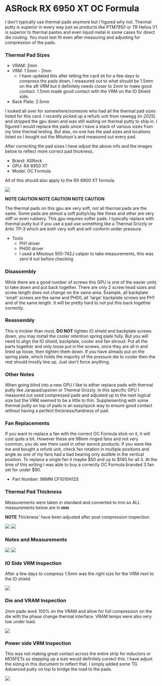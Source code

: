 # ASRock RX 6950 XT OC Formula

I don't typically use thermal pads anymore but I figured why not. Thermal putty is superior in every way just as products like PTM7950 or TR Helios V1 is superior to thermal pastes and even liquid metal in some cases for direct die cooling. You must test fit even after measuring and adjusting for compression of the pads.

### Thermal Pad Sizes

- VRAM: 2mm
- VRM: 1.5mm - 2mm
    - I have updated this after letting the card sit for a few days to compress the pads down, I measured out to what should be 1.5mm on the aft VRM but it definitely needs closer to 2mm to make good contact. 1.5mm made good contact with the VRM on the IO Shield side.
- Back Plate: 2.5mm

I looked all over for somewhere/someone who had all the thermal pad sizes listed for this card. I recently picked up a refurb unit from newegg (in 2025) and stripped the gpu down and was still waiting on thermal putty to ship in. I figured I would replace the pads since I have a stack of various sizes from my time thermal testing. But alas, no one has the pad sizes and locations listed so I bought out the Mitutoyo's and measured out every pad.

After correcting the pad sizes I have adjust the above info and the images below to reflect more correct pad thickness.

- Brand: ASRock
- GPU: RX 6950 XT
- Model: OC Formula

All of this should also apply to the RX 6900 XT formula. 

<img src="img\gpu.jpg">

**NOTE CAUTION NOTE CAUTION NOTE CAUTION**

The thermal pads on this gpu are very soft, not all thermal pads are the same. Some pads are almost a soft putty/clay like these and other are very stiff or even rubbery. This gpu requires softer pads. I typically replace with thermal putty but if you use a pad use something like a Thermal Grizzly or Artic TP-3 which are both very soft and will conform under pressure.

- Tools
    - PH1 driver
    - PH00 driver
    - I used a Mitutoyo 505-742J caliper to take measurements, this was zero'd out before checking

### Disassembly

While there are a good number of screws this GPU is one of the easier units to take down and put back together. There are only 2 screw head sizes and screw length does not change on the same area. Example, all backplate 'small' screws are the same and PH00, all 'large' backplate screws are PH1 and of the same length. It will be pretty hard to not put this back together correctly.

### Reassembly

This is trickier than most, **DO NOT** tighten IO shield and backplate screws down, you may install the cooler retention spring plate fully. But you will need to align the IO shield, backplate, cooler and fan shroud. Put all the parts together and only loose put in the screws, once they are all in and lined up loose, then tighten them down. If you have already put on the spring plate, which holds the majority of the pressure die to cooler then the rest should mostly line up. Just don't force anything. 

### Other Notes

When going blind into a new GPU I like to either replace pads with thermal putty like Jarapad/upsiren or Thermal Grizzly. In this specific GPU I measured out used compressed pads and adjusted up to the next logical size but the VRM seemed to be a little to thin. Supplementing with some thermal putty on top of pads is an easy/quick way to ensure good contact without having a perfect thickness/hardness of pad.

### Fan Replacements

If you want to replace a fan with the correct OC Formula stick on it, it will cost quite a bit. However these are 98mm ringed fans and not very common, you do see them used in other asrock products. If you were like me and bought a refurb unit, check fan rotation in multiple positions and angle as one of my fans had a bad bearing only audible in the vertical position. To replace a single fan it maybe $50 and up to $140 for all 3. At the time of this writing I was able to buy a correctly OC Formula branded 3 fan set for under $90.

- Part Number: 98MM CF1010H12S

### Thermal Pad Thickness

Measurements were taken in standard and converted to mm so ALL measurements below are in **mm**

**NOTE** Thickness' have been adjusted after post compression inspection.

<img src="img\front.jpg">
<img src="img\back.jpg">

### Notes and Measurements

<img src="img\mitutoyo.jpg">
<img src="img\notes.jpg">

### IO Side VRM Inspection

After a few days to compress 1.5mm was the right size for the VRM next to the IO shield.

<img src="img\iovrm.jpg">

### Die and VRAM Inspection

2mm pads work 100% on the VRAM and allow for full compression on the die with the phase change thermal interface. VRAM temps were also very low under load.

<img src="img\vramdie.jpg">

### Power side VRM Inspection

This was not making great contact across the entire strip for inductors or MOSFETs so stepping up a size would definitely correct this. I have adjust the sizing in this document to reflect that. I simply added some TG Advanced putty on top to bridge the load to the pads. 

<img src="img\badvrmcontact.jpg">